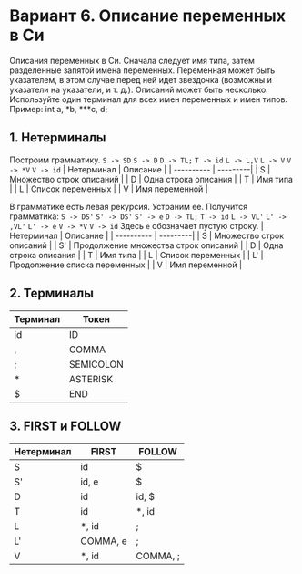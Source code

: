 # Вариант 6. Описание переменных в Си
Описания переменных в Си. Сначала следует имя типа, затем разделенные запятой имена переменных. Переменная может быть указателем, в этом случае перед ней идет звездочка (возможны и указатели на указатели, и т. д.). Описаний может быть несколько. Используйте один терминал для всех имен переменных и имен типов.
Пример: int a, *b, ***c, d;

## 1. Нетерминалы 
Построим грамматику.
`S -> SD`
`S -> D`
`D -> TL;`
`T -> id`
`L -> L,V`
`L -> V`
`V -> *V`
`V -> id`
| Нетерминал | Описание |
| ---------- | ---------|
| S          | Множество строк описаний |
| D          | Одна строка описания     |
| T          | Имя типа                 |
| L          | Список переменных        |
| V          | Имя переменной           |

В грамматике есть левая рекурсия. Устраним ее. Получится грамматика:
`S -> DS'`
`S' -> DS'`
`S' -> e`
`D -> TL;`
`T -> id`
`L -> VL'`
`L' -> ,VL'`
`L' -> e`
`V -> *V`
`V -> id`
Здесь `e` обозначает пустую строку.
| Нетерминал | Описание |
| ---------- | ---------|
| S          | Множество строк описаний |
| S'         | Продолжение множества строк описаний |
| D          | Одна строка описания     |
| T          | Имя типа                 |
| L          | Список переменных        |
| L'         | Продолжение списка переменных        |
| V          | Имя переменной           |

## 2. Терминалы
| Терминал | Токен |
| -------- | ------|
| id       | ID    |
| ,        | COMMA |
| ;        | SEMICOLON |
| *        | ASTERISK  |
| $        | END   |

## 3. FIRST и FOLLOW

| Нетерминал | FIRST | FOLLOW |
| ---------- | ------| ------ |
| S          | id    | $      |
| S'         | id, e | $      |
| D          | id    | id, $  |
| T          | id    | *, id  |
| L          | *, id | ;      |
| L'         | COMMA, e | ;   |
| V          | *, id | COMMA, ; |
